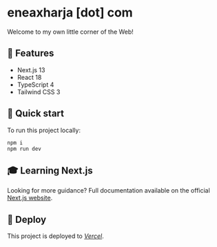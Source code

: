 # eneaxharja [dot] com

Welcome to my own little corner of the Web!

## 🦄 Features

- Next.js 13
- React 18
- TypeScript 4
- Tailwind CSS 3

## 🚀 Quick start

To run this project locally:

```shell
npm i
npm run dev
```

## 🎓 Learning Next.js

Looking for more guidance? Full documentation available on the official [Next.js website](https://nextjs.org).

## 💫 Deploy

This project is deployed to _[Vercel](https://vercel.com)_.
